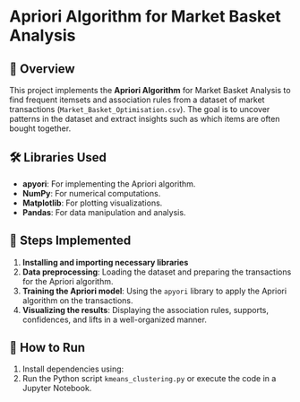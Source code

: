 # Apriori Algorithm for Market Basket Analysis

## 📌 Overview  
This project implements the **Apriori Algorithm** for Market Basket Analysis to find frequent itemsets and association rules from a dataset of market transactions (`Market_Basket_Optimisation.csv`). The goal is to uncover patterns in the dataset and extract insights such as which items are often bought together.

## 🛠 Libraries Used  
- **apyori**: For implementing the Apriori algorithm.
- **NumPy**: For numerical computations.
- **Matplotlib**: For plotting visualizations.
- **Pandas**: For data manipulation and analysis.

## 🔧 Steps Implemented  
1. **Installing and importing necessary libraries**  
2. **Data preprocessing**: Loading the dataset and preparing the transactions for the Apriori algorithm.
3. **Training the Apriori model**: Using the `apyori` library to apply the Apriori algorithm on the transactions.
4. **Visualizing the results**: Displaying the association rules, supports, confidences, and lifts in a well-organized manner.

## 🚀 How to Run
1. Install dependencies using:  
2. Run the Python script `kmeans_clustering.py` or execute the code in a Jupyter Notebook.
